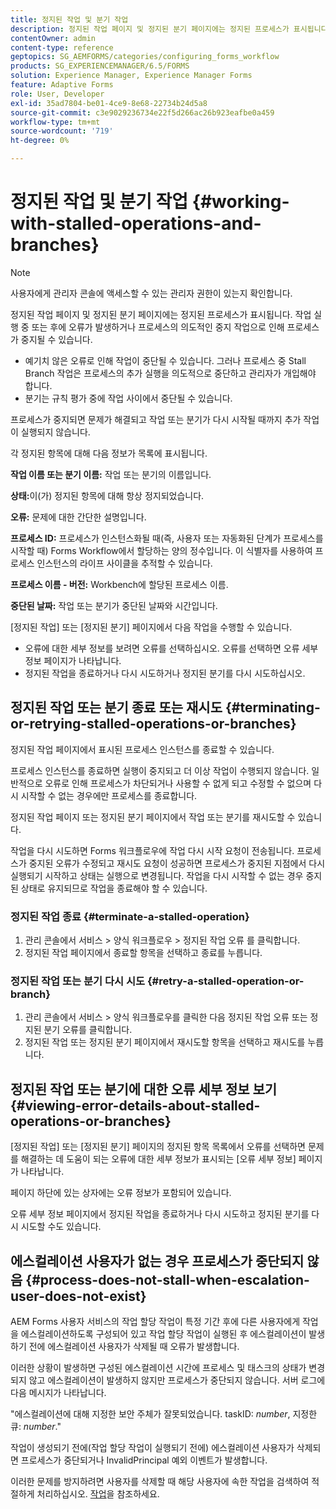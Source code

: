 ```yaml
---
title: 정지된 작업 및 분기 작업
description: 정지된 작업 페이지 및 정지된 분기 페이지에는 정지된 프로세스가 표시됩니다.
contentOwner: admin
content-type: reference
geptopics: SG_AEMFORMS/categories/configuring_forms_workflow
products: SG_EXPERIENCEMANAGER/6.5/FORMS
solution: Experience Manager, Experience Manager Forms
feature: Adaptive Forms
role: User, Developer
exl-id: 35ad7804-be01-4ce9-8e68-22734b24d5a8
source-git-commit: c3e9029236734e22f5d266ac26b923eafbe0a459
workflow-type: tm+mt
source-wordcount: '719'
ht-degree: 0%

---
```


# 정지된 작업 및 분기 작업 {#working-with-stalled-operations-and-branches}

>[!NOTE]
> 
> 사용자에게 관리자 콘솔에 액세스할 수 있는 관리자 권한이 있는지 확인합니다.

정지된 작업 페이지 및 정지된 분기 페이지에는 정지된 프로세스가 표시됩니다. 작업 실행 중 또는 후에 오류가 발생하거나 프로세스의 의도적인 중지 작업으로 인해 프로세스가 중지될 수 있습니다.

* 예기치 않은 오류로 인해 작업이 중단될 수 있습니다. 그러나 프로세스 중 Stall Branch 작업은 프로세스의 추가 실행을 의도적으로 중단하고 관리자가 개입해야 합니다.
* 분기는 규칙 평가 중에 작업 사이에서 중단될 수 있습니다.

프로세스가 중지되면 문제가 해결되고 작업 또는 분기가 다시 시작될 때까지 추가 작업이 실행되지 않습니다.

각 정지된 항목에 대해 다음 정보가 목록에 표시됩니다.

**작업 이름 또는 분기 이름:** 작업 또는 분기의 이름입니다.

**상태:**&#x200B;이(가) 정지된 항목에 대해 항상 정지되었습니다.

**오류:** 문제에 대한 간단한 설명입니다.

**프로세스 ID:** 프로세스가 인스턴스화될 때(즉, 사용자 또는 자동화된 단계가 프로세스를 시작할 때) Forms Workflow에서 할당하는 양의 정수입니다. 이 식별자를 사용하여 프로세스 인스턴스의 라이프 사이클을 추적할 수 있습니다.

**프로세스 이름 - 버전:** Workbench에 할당된 프로세스 이름.

**중단된 날짜:** 작업 또는 분기가 중단된 날짜와 시간입니다.

[정지된 작업] 또는 [정지된 분기] 페이지에서 다음 작업을 수행할 수 있습니다.

* 오류에 대한 세부 정보를 보려면 오류를 선택하십시오. 오류를 선택하면 오류 세부 정보 페이지가 나타납니다.
* 정지된 작업을 종료하거나 다시 시도하거나 정지된 분기를 다시 시도하십시오.

## 정지된 작업 또는 분기 종료 또는 재시도 {#terminating-or-retrying-stalled-operations-or-branches}

정지된 작업 페이지에서 표시된 프로세스 인스턴스를 종료할 수 있습니다.

프로세스 인스턴스를 종료하면 실행이 중지되고 더 이상 작업이 수행되지 않습니다. 일반적으로 오류로 인해 프로세스가 차단되거나 사용할 수 없게 되고 수정할 수 없으며 다시 시작할 수 없는 경우에만 프로세스를 종료합니다.

정지된 작업 페이지 또는 정지된 분기 페이지에서 작업 또는 분기를 재시도할 수 있습니다.

작업을 다시 시도하면 Forms 워크플로우에 작업 다시 시작 요청이 전송됩니다. 프로세스가 중지된 오류가 수정되고 재시도 요청이 성공하면 프로세스가 중지된 지점에서 다시 실행되기 시작하고 상태는 실행으로 변경됩니다. 작업을 다시 시작할 수 없는 경우 중지된 상태로 유지되므로 작업을 종료해야 할 수 있습니다.

### 정지된 작업 종료 {#terminate-a-stalled-operation}

1. 관리 콘솔에서 서비스 > 양식 워크플로우 > 정지된 작업 오류 를 클릭합니다.
1. 정지된 작업 페이지에서 종료할 항목을 선택하고 종료를 누릅니다.

### 정지된 작업 또는 분기 다시 시도 {#retry-a-stalled-operation-or-branch}

1. 관리 콘솔에서 서비스 > 양식 워크플로우를 클릭한 다음 정지된 작업 오류 또는 정지된 분기 오류를 클릭합니다.
1. 정지된 작업 또는 정지된 분기 페이지에서 재시도할 항목을 선택하고 재시도를 누릅니다.

## 정지된 작업 또는 분기에 대한 오류 세부 정보 보기 {#viewing-error-details-about-stalled-operations-or-branches}

[정지된 작업] 또는 [정지된 분기] 페이지의 정지된 항목 목록에서 오류를 선택하면 문제를 해결하는 데 도움이 되는 오류에 대한 세부 정보가 표시되는 [오류 세부 정보] 페이지가 나타납니다.

페이지 하단에 있는 상자에는 오류 정보가 포함되어 있습니다.

오류 세부 정보 페이지에서 정지된 작업을 종료하거나 다시 시도하고 정지된 분기를 다시 시도할 수도 있습니다.

## 에스컬레이션 사용자가 없는 경우 프로세스가 중단되지 않음 {#process-does-not-stall-when-escalation-user-does-not-exist}

AEM Forms 사용자 서비스의 작업 할당 작업이 특정 기간 후에 다른 사용자에게 작업을 에스컬레이션하도록 구성되어 있고 작업 할당 작업이 실행된 후 에스컬레이션이 발생하기 전에 에스컬레이션 사용자가 삭제될 때 오류가 발생합니다.

이러한 상황이 발생하면 구성된 에스컬레이션 시간에 프로세스 및 태스크의 상태가 변경되지 않고 에스컬레이션이 발생하지 않지만 프로세스가 중단되지 않습니다. 서버 로그에 다음 메시지가 나타납니다.

&quot;에스컬레이션에 대해 지정한 보안 주체가 잘못되었습니다. taskID: *number*, 지정한 큐: *number*.&quot;

작업이 생성되기 전에(작업 할당 작업이 실행되기 전에) 에스컬레이션 사용자가 삭제되면 프로세스가 중단되거나 InvalidPrincipal 예외 이벤트가 발생합니다.

이러한 문제를 방지하려면 사용자를 삭제할 때 해당 사용자에 속한 작업을 검색하여 적절하게 처리하십시오. [작업](/help/forms/using/admin-help/tasks.md#working-with-tasks)을 참조하세요.
